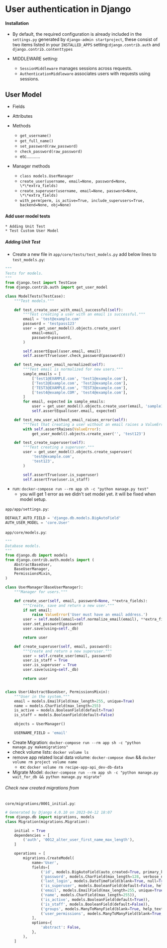 # User authentication in Django

#### Installation

- By default, the required configuration is already included in the `settings.py` generated by `django-admin startproject`, these consist of two items listed in your `INSTALLED_APPS` setting:`django.contrib.auth` and `django.contrib.contenttypes`

- MIDDLEWARE setting:
  - `SessionMiddleware` manages sessions across requests.
  - `AuthenticationMiddleware` associates users with requests using sessions.

## User Model
- Fields
- Attributes
- Methods

  - `get_username()`
  - `get_full_name()`
  - `set_password(raw_password)`
  - `check_password(raw_password)`
  - etc...........

- Manager methods
  - `class models.UserManager`
  - `create_user(username, email=None, password=None, \*\*extra_fields)`
  - `create_superuser(username, email=None, password=None, \*\*extra_fields)`
  - `with_perm(perm, is_active=True, include_superusers=True, backend=None, obj=None)`

#### Add user model tests

    * Adding Unit Test
    * Test Custom User Model

##### Adding Unit Test

- Create a new file in `app/core/tests/test_models.py`
add below lines to `test_models.py`:

```python
"""
Tests for models.
"""
from django.test import TestCase
from django.contrib.auth import get_user_model

class ModelTests(TestCase):
    """Test models."""

    def test_create_user_with_email_successful(self):
        """Test creating a user with an email is successful."""
        email = 'test@example.com'
        password = 'testpass123'
        user = get_user_model().objects.create_user(
            email=email,
            password=password,
        )

        self.assertEqual(user.email, email)
        self.assertTrue(user.check_password(password))

    def test_new_user_email_normalized(self):
        """Test email is normalized for new users."""
        sample_emails = [
            ['test1@EXAMPLE.com', 'test1@example.com'],
            ['Test2@Example.com', 'Test2@example.com'],
            ['TEST3@EXAMPLE.com', 'TEST3@example.com'],
            ['test4@example.COM', 'test4@example.com'],
        ]
        for email, expected in sample_emails:
            user = get_user_model().objects.create_user(email, 'sample123')
            self.assertEqual(user.email, expected)

    def test_new_user_without_email_raises_error(self):
        """Test that creating a user without an email raises a ValueError."""
        with self.assertRaises(ValueError):
            get_user_model().objects.create_user('', 'test123')

    def test_create_superuser(self):
        """Test creating a superuser."""
        user = get_user_model().objects.create_superuser(
            'test@example.com',
            'test123',
        )

        self.assertTrue(user.is_superuser)
        self.assertTrue(user.is_staff)
```

- run: `docker-compose run --rm app sh -c "python manage.py test"`
  - you will get 1 error as we didn't set model yet. it will be fixed when model setup.

`app/app/settings.py`:

```python
DEFAULT_AUTO_FIELD = 'django.db.models.BigAutoField'
AUTH_USER_MODEL = 'core.User'
```

`app/core/models.py`:

```python
"""
Database models.
"""
from django.db import models
from django.contrib.auth.models import (
    AbstractBaseUser,
    BaseUserManager,
    PermissionsMixin,
)

class UserManager(BaseUserManager):
    """Manager for users."""

    def create_user(self, email, password=None, **extra_fields):
        """Create, save and return a new user."""
        if not email:
            raise ValueError('User must have an email address.')
        user = self.model(email=self.normalize_email(email), **extra_fields)
        user.set_password(password)
        user.save(using=self._db)

        return user

    def create_superuser(self, email, password):
        """Create and return a new superuser."""
        user = self.create_user(email, password)
        user.is_staff = True
        user.is_superuser = True
        user.save(using=self._db)

        return user


class User(AbstractBaseUser, PermissionsMixin):
    """User in the system."""
    email = models.EmailField(max_length=255, unique=True)
    name = models.CharField(max_length=255)
    is_active = models.BooleanField(default=True)
    is_staff = models.BooleanField(default=False)

    objects = UserManager()

    USERNAME_FIELD = 'email'
```

- Create Migration: `docker-compose run --rm app sh -c "python manage.py makemigrations"`
- check volume lists: `docker volume ls`
- remove app related local data volume: `docker-compose down` && `docker volume rm project volume name`
  - ex: `docker volume rm recipe-app-api_dev-db-data`
- Migrate Model: `docker-compose run --rm app sh -c "python manage.py wait_for_db && python manage.py migrate"`

###### Check new created migrations from

`core/migrations/0001_initial.py`:

```python
# Generated by Django 4.0.10 on 2023-04-12 18:07
from django.db import migrations, models
class Migration(migrations.Migration):

    initial = True
    dependencies = [
        ('auth', '0012_alter_user_first_name_max_length'),
    ]

    operations = [
        migrations.CreateModel(
            name='User',
            fields=[
                ('id', models.BigAutoField(auto_created=True, primary_key=True, serialize=False, verbose_name='ID')),
                ('password', models.CharField(max_length=128, verbose_name='password')),
                ('last_login', models.DateTimeField(blank=True, null=True, verbose_name='last login')),
                ('is_superuser', models.BooleanField(default=False, help_text='Designates that this user has all permissions without explicitly assigning them.', verbose_name='superuser status')),
                ('email', models.EmailField(max_length=255, unique=True)),
                ('name', models.CharField(max_length=255)),
                ('is_active', models.BooleanField(default=True)),
                ('is_staff', models.BooleanField(default=False)),
                ('groups', models.ManyToManyField(blank=True, help_text='The groups this user belongs to. A user will get all permissions granted to each of their groups.', related_name='user_set', related_query_name='user', to='auth.group', verbose_name='groups')),
                ('user_permissions', models.ManyToManyField(blank=True, help_text='Specific permissions for this user.', related_name='user_set', related_query_name='user', to='auth.permission', verbose_name='user permissions')),
            ],
            options={
                'abstract': False,
            },
        ),
    ]
```
